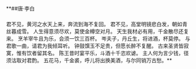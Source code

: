 **##唐·李白
###   
  君不见，黄河之水天上来，奔流到海不复回。
  君不见，高堂明镜悲白发，朝如青丝暮成雪。
  人生得意须尽欢，莫使金樽空对月。
  天生我材必有用，千金散尽还复来。
  烹羊宰牛且为乐，会须一饮三百杯。
  岑夫子，丹丘生，将进酒，杯莫停。
  与君歌一曲，请君为我倾耳听。
  钟鼓馔玉不足贵，但愿长醉不复醒。
  古来圣贤皆寂寞，惟有饮者留其名。
  陈王昔时宴平乐，斗酒十千恣欢谑。
  主人何为言少钱，径须沽取对君酌。
  五花马，千金裘，呼儿将出换美酒，与尔同销万古愁。**
